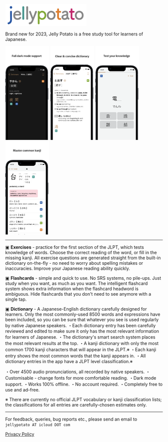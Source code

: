 <picture>
  <img alt="jellypotato logo" src="jellypotatologoheader.png" width="260" height="70">
</picture>

Brand new for 2023, Jelly Potato is a free study tool for learners of Japanese.

<picture>
  <img alt="screenshot 1" src="appstore_darkmode_65.png" width="140" height="300">
</picture>
<picture>
  <img alt="screenshot 2" src="appstore_dictionary_65.png" width="140" height="300">
</picture>
<picture>
  <img alt="screenshot 2" src="appstore_exercise_65.png" width="140" height="300">
</picture>
<picture>
  <img alt="screenshot 2" src="appstore_kanji_65.png" width="140" height="300">
</picture>

---

▣ **Exercises** - practice for the first section of the JLPT, which tests knowledge of words.
Choose the correct reading of the word, or fill in the missing kanji. 
All exercise questions are generated straight from the built-in dictionary on-the-fly - no need to worry about spelling mistakes or inaccuracies. Improve your Japanese reading ability quickly.

▣ **Flashcards** - simple and quick to use. No SRS systems, no pile-ups. Just study when you want, as much as you want.
The intelligent flashcard system shows extra information when the flashcard headword is ambiguous. 
Hide flashcards that you don't need to see anymore with a single tap.

▣ **Dictionary** - A Japanese-English dictionary carefully designed for learners. 
Only the most commonly-used 8500 words and expressions have been included, so you can be sure that whatever you see is used regularly by native Japanese speakers.
・Each dictionary entry has been carefully reviewed and edited to make sure it only has the most relevant information for learners of Japanese.
・The dictionary's smart search system places the most relevant results at the top.
・A kanji dictionary with only the most common 1700 kanji characters that will appear in the JLPT.※ 
・Each kanji entry shows the most common words that the kanji appears in.
・All dictionary entries in the app have a JLPT level classification.※

・Over 4500 audio pronunciations, all recorded by native speakers.
・Customisable - change fonts for more comfortable reading.
・Dark mode support.
・Works 100% offline.
・No account required.
・Completely free to use and ad-free.


※ There are currently no official JLPT vocabulary or kanji classification lists; the classifications for all entries are carefully-chosen estimates only.

---

For feedback, queries, bug reports etc., please send an email to `jellypotato AT icloud DOT com`

[Privacy Policy](privacypolicy.md)
